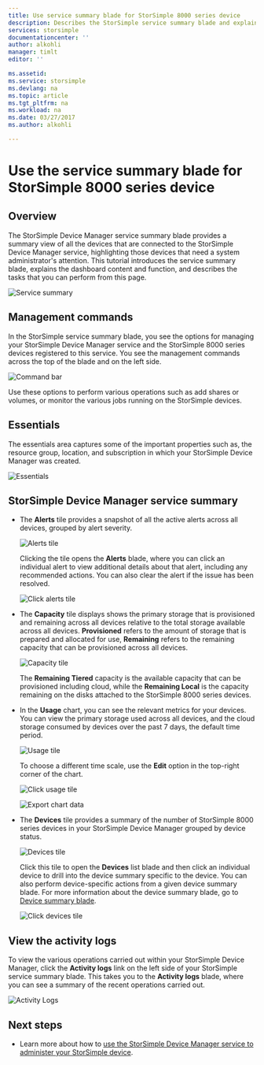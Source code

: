```yaml
---
title: Use service summary blade for StorSimple 8000 series device
description: Describes the StorSimple service summary blade and explains how to use it to monitor the health of your StorSimple solution.
services: storsimple
documentationcenter: ''
author: alkohli
manager: timlt
editor: ''

ms.assetid: 
ms.service: storsimple
ms.devlang: na
ms.topic: article
ms.tgt_pltfrm: na
ms.workload: na
ms.date: 03/27/2017
ms.author: alkohli

---
```

# Use the service summary blade for StorSimple 8000 series device

## Overview

The StorSimple Device Manager service summary blade provides a summary view of all the devices that are connected to the StorSimple Device Manager service, highlighting those devices that need a system administrator's attention. This tutorial introduces the service summary blade, explains the dashboard content and function, and describes the tasks that you can perform from this page.

![Service summary](./media/storsimple-8000-service-dashboard/service-summary1.png)


## Management commands

In the StorSimple service summary blade, you see the options for managing your StorSimple Device Manager service and the StorSimple 8000 series devices registered to this service. You see the management commands across the top of the blade and on the left side.

![Command bar](./media/storsimple-8000-service-dashboard/service-summary2.png)

Use these options to perform various operations such as add shares or volumes, or monitor the various jobs running on the StorSimple devices.


## Essentials

The essentials area captures some of the important properties such as, the resource group, location, and subscription in which your StorSimple Device Manager was created.

![Essentials](./media/storsimple-8000-service-dashboard/service-summary3.png)

## StorSimple Device Manager service summary

* The **Alerts** tile provides a snapshot of all the active alerts across all devices, grouped by alert severity.

    ![Alerts tile](./media/storsimple-8000-service-dashboard/service-summary4.png)

    Clicking the tile opens the **Alerts** blade, where you can click an individual alert to view additional details about that alert, including any recommended actions. You can also clear the alert if the issue has been resolved.

    ![Click alerts tile](./media/storsimple-8000-service-dashboard/service-summary8.png)

* The **Capacity** tile displays shows the primary storage that is provisioned and remaining across all devices relative to the total storage available across all devices. **Provisioned** refers to the amount of storage that is prepared and allocated for use, **Remaining** refers to the remaining capacity that can be provisioned across all devices.

    ![Capacity tile](./media/storsimple-8000-service-dashboard/service-summary6.png)

    The **Remaining Tiered** capacity is the available capacity that can be provisioned including cloud, while the **Remaining Local** is the capacity remaining on the disks attached to the StorSimple 8000 series devices.


* In the **Usage** chart, you can see the relevant metrics for your devices. You can view the primary storage used across all devices, and the cloud storage consumed by devices over the past 7 days, the default time period. 

    ![Usage tile](./media/storsimple-8000-service-dashboard/service-summary7.png) 

    To choose a different time scale, use the **Edit** option in the top-right corner of the chart.

     ![Click usage tile](./media/storsimple-8000-service-dashboard/service-summary10.png)

     ![Export chart data](./media/storsimple-8000-service-dashboard/service-summary11.png)

* The **Devices** tile provides a summary of the number of StorSimple 8000 series devices in your StorSimple Device Manager grouped by device status. 

    ![Devices tile](./media/storsimple-8000-service-dashboard/service-summary5.png)

    Click this tile to open the **Devices** list blade and then click an individual device to drill into the device summary specific to the device. You can also perform device-specific actions from a given device summary blade. For more information about the device summary blade, go to [Device summary blade](storsimple-8000-device-dashboard.md).

    ![Click devices tile](./media/storsimple-8000-service-dashboard/service-summary9.png)

## View the activity logs

To view the various operations carried out within your StorSimple Device Manager, click the **Activity logs** link on the left side of your StorSimple service summary blade. This takes you to the **Activity logs** blade, where you can see a summary of the recent operations carried out.

![Activity Logs](./media/storsimple-8000-service-dashboard/activity-logs1.png)
## Next steps

* Learn more about how to [use the StorSimple Device Manager service to administer your StorSimple device](storsimple-8000-manager-service-administration.md).

